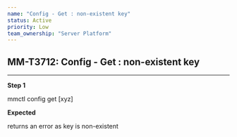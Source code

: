 ```yaml
---
name: "Config - Get : non-existent key"
status: Active
priority: Low
team_ownership: "Server Platform"
---
```


## MM-T3712: Config - Get : non-existent key

---

**Step 1**

mmctl config get \[xyz]

**Expected**

returns an error as key is non-existent
